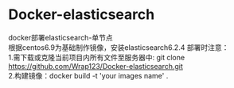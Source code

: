 # Docker-elasticsearch
docker部署elasticsearch-单节点  
根据centos6.9为基础制作镜像，安装elasticsearch6.2.4
部署时注意：  
1.需下载或克隆当前项目内所有文件至服务器中: git clone https://github.com/Wrap123/Docker-elasticsearch.git  
2.构建镜像：docker build -t 'your images name' . 
